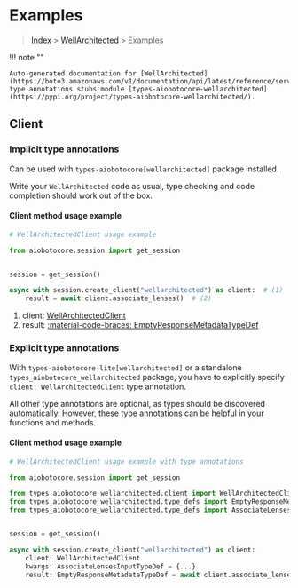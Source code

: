 # Examples

> [Index](../README.md) > [WellArchitected](./README.md) > Examples

!!! note ""

    Auto-generated documentation for [WellArchitected](https://boto3.amazonaws.com/v1/documentation/api/latest/reference/services/wellarchitected.html#wellarchitected)
    type annotations stubs module [types-aiobotocore-wellarchitected](https://pypi.org/project/types-aiobotocore-wellarchitected/).

## Client

### Implicit type annotations

Can be used with `types-aiobotocore[wellarchitected]` package installed.

Write your `WellArchitected` code as usual,
type checking and code completion should work out of the box.



#### Client method usage example

```python
# WellArchitectedClient usage example

from aiobotocore.session import get_session


session = get_session()

async with session.create_client("wellarchitected") as client:  # (1)
    result = await client.associate_lenses()  # (2)
```

1. client: [WellArchitectedClient](./client.md)
2. result: [:material-code-braces: EmptyResponseMetadataTypeDef](./type_defs.md#emptyresponsemetadatatypedef)






### Explicit type annotations

With `types-aiobotocore-lite[wellarchitected]`
or a standalone `types_aiobotocore_wellarchitected` package, you have to explicitly specify
`client: WellArchitectedClient` type annotation.

All other type annotations are optional, as types should be discovered automatically.
However, these type annotations can be helpful in your functions and methods.


#### Client method usage example

```python
# WellArchitectedClient usage example with type annotations

from aiobotocore.session import get_session

from types_aiobotocore_wellarchitected.client import WellArchitectedClient
from types_aiobotocore_wellarchitected.type_defs import EmptyResponseMetadataTypeDef
from types_aiobotocore_wellarchitected.type_defs import AssociateLensesInputTypeDef


session = get_session()

async with session.create_client("wellarchitected") as client:
    client: WellArchitectedClient
    kwargs: AssociateLensesInputTypeDef = {...}
    result: EmptyResponseMetadataTypeDef = await client.associate_lenses(**kwargs)
```




